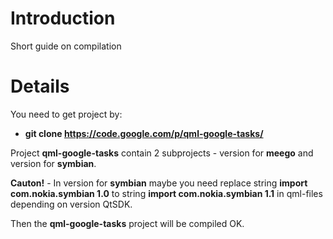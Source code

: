 # Introduction #

Short guide on compilation


# Details #

You need to get project by:

  * **git clone https://code.google.com/p/qml-google-tasks/**


Project **qml-google-tasks** contain 2 subprojects - version for **meego** and version for **symbian**.

**Cauton!** - In version for **symbian** maybe you need replace string **import com.nokia.symbian 1.0** to string **import com.nokia.symbian 1.1** in qml-files depending on version QtSDK.

Then the **qml-google-tasks** project will be compiled OK.